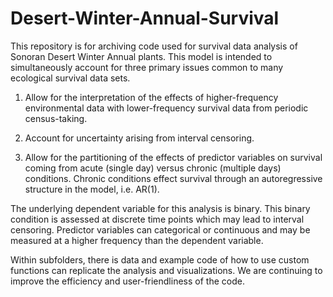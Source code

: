 # Desert-Winter-Annual-Survival

This repository is for archiving code used for survival data analysis of Sonoran Desert Winter Annual plants. This model is intended to simultaneously account for three primary issues common to many ecological survival data sets.

1. Allow for the interpretation of the effects of higher-frequency environmental data with lower-frequency survival data from periodic census-taking.

2. Account for uncertainty arising from interval censoring.

3. Allow for the partitioning of the effects of predictor variables on survival coming from acute (single day) versus chronic (multiple days) conditions. Chronic conditions effect survival through an autoregressive structure in the model, i.e. AR(1). 

The underlying dependent variable for this analysis is binary. This binary condition is assessed at discrete time points which may lead to interval censoring. Predictor variables can categorical or continuous and may be measured at a higher frequency than the dependent variable.

Within subfolders, there is data and example code of how to use custom functions can replicate the analysis and visualizations. We are continuing to improve the efficiency and user-friendliness of the code.